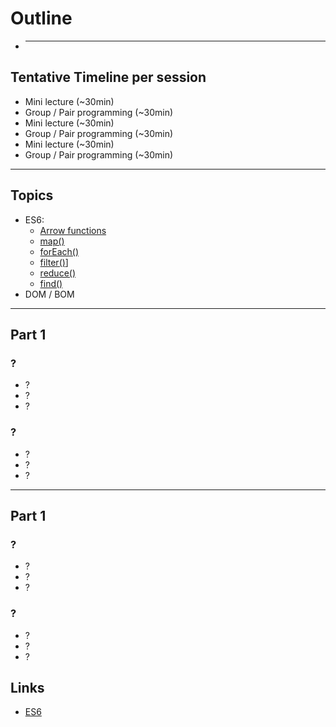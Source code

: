 # Outline

- ***

## Tentative Timeline per session

- Mini lecture (~30min)
- Group / Pair programming (~30min)
- Mini lecture (~30min)
- Group / Pair programming (~30min)
- Mini lecture (~30min)
- Group / Pair programming (~30min)

---

## Topics

- ES6:
  - [Arrow functions](https://developer.mozilla.org/en-US/docs/Web/JavaScript/Reference/Functions/Arrow_functions)
  - [map()](https://developer.mozilla.org/en-US/docs/Web/JavaScript/Reference/Global_Objects/Array/map)
  - [forEach()](https://developer.mozilla.org/en-US/docs/Web/JavaScript/Reference/Global_Objects/Array/forEach)
  - [filter()](https://developer.mozilla.org/en-US/docs/Web/JavaScript/Reference/Global_Objects/Array/filter)]
  - [reduce()](https://developer.mozilla.org/en-US/docs/Web/JavaScript/Reference/Global_Objects/Array/Reduce)
  - [find()](https://developer.mozilla.org/en-US/docs/Web/JavaScript/Reference/Global_Objects/Array/find)
- DOM / BOM

---

## Part 1

### ?

- ?
- ?
- ?

### ?

- ?
- ?
- ?

---

## Part 1

### ?

- ?
- ?
- ?

### ?

- ?
- ?
- ?

## Links

- [ES6](https://github.com/kentcdodds/es6-workshop/tree/main/exercises-final)

